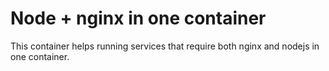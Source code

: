 # Node + nginx in one container

This container helps running services that require both nginx and nodejs in one container.

